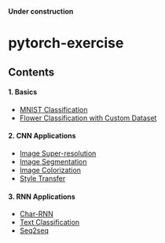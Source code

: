 **Under construction**

# pytorch-exercise

## Contents

#### 1. Basics
- [MNIST Classification](codes/mnist)
- [Flower Classification with Custom Dataset](codes/flower_cls)

#### 2. CNN Applications
- [Image Super-resolution](codes/super_resolution)
- [Image Segmentation]()
- [Image Colorization]()
- [Style Transfer]()

#### 3. RNN Applications
- [Char-RNN](codes/char_rnn)
- [Text Classification](codes/text_cls)
- [Seq2seq]()
